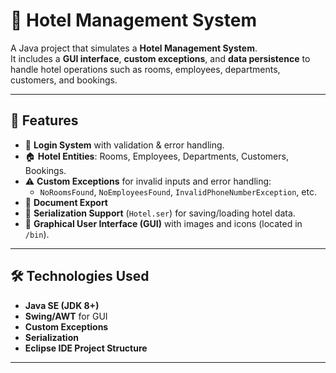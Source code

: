 # 🏨 Hotel Management System

A Java project that simulates a **Hotel Management System**.  
It includes a **GUI interface**, **custom exceptions**, and **data persistence** to handle hotel operations such as rooms, employees, departments, customers, and bookings.

---

## 📌 Features
- 🔐 **Login System** with validation & error handling.  
- 🏠 **Hotel Entities**: Rooms, Employees, Departments, Customers, Bookings.  
- ⚠️ **Custom Exceptions** for invalid inputs and error handling:
  - `NoRoomsFound`, `NoEmployeesFound`, `InvalidPhoneNumberException`, etc.  
- 📑 **Document Export**  
- 💾 **Serialization Support** (`Hotel.ser`) for saving/loading hotel data.  
- 🎨 **Graphical User Interface (GUI)** with images and icons (located in `/bin`).  

---

## 🛠️ Technologies Used
- **Java SE (JDK 8+)**
- **Swing/AWT** for GUI
- **Custom Exceptions**
- **Serialization**
- **Eclipse IDE Project Structure**

---
